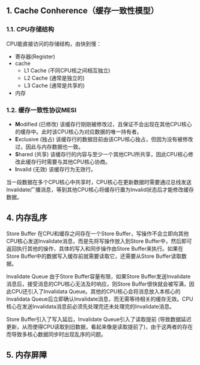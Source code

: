 ## 1. Cache Conherence（缓存一致性模型）
### 1.1. CPU存储结构
CPU能直接访问的存储结构，由快到慢：
- 寄存器(Register)
- cache
  - L1 Cache (不同CPU核之间相互独立)
  - L2 Cache (通常是独立的)
  - L3 Cache (通常是共享的)
- 内存

### 1.2. 缓存一致性协议MESI
  - **M**odified (已修改)
    该缓存行刚刚被修改过，且保证不会出现在其他CPU核心的缓存中。此时该CPU核心为对应数据的唯一持有者。
  - **E**xclusive (独占)
    该缓存行的数据目前由该CPU核心独占，但因为没有被修改过，因此与内存数据也一致。
  - **S**hared (共享)
    该缓存行的内容与至少一个其他CPU所共享，因此CPU核心修改此缓存行时需要与其他CPU核心协商。
  - **I**nvalid (无效)
    该缓存行为无效行。

当一段数据在多个CPU核心中共享时，CPU核心在更新数据时需要通过总线发送Invalidate广播消息，等到其他CPU核心将缓存行置为Invalid状态后才能修改缓存数据。


## 4. 内存乱序
Store Buffer
在CPU和缓存之间存在一个Store Buffer，写操作不会立即向其他CPU核心发送Invalidate消息，而是先将写操作放入到Store Buffer中，然后即可返回执行其他的操作，具体的写入和同步操作由Store Buffer来执行。如果在Store Buffer中的数据写入缓存前就需要读取它，还需要从Store Buffer读取数据。

Invalidate Queue
由于Store Buffer容量有限，如果Store Buffer发送Invalidate消息后，接受消息的CPU核心无法及时响应，则Store Buffer很快就会被写满，因此CPU还引入了Invalidata Queue。其他的CPU核心会将消息放入本核心的Invalidata Queue后立即确认Invalidate消息，而无需等待相关的缓存无效。CPU核心在发送Invalidata消息前必须先处理完还未处理完的Invalidate消息。

Store Buffer引入了写入延后，Invalidate Queue引入了读取提前 (导致数据延迟更新，从而使得CPU读取到旧数据，看起来像是读取提前了)，由于这两者的存在而导致多核心数据同步时出现乱序的问题。


## 5. 内存屏障